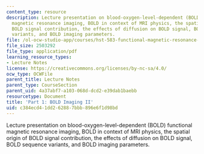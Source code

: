```yaml
---
content_type: resource
description: Lecture presentation on blood-oxygen-level-dependent (BOLD) functional
  magnetic resonance imaging, BOLD in context of MRI physics, the spatial origin of
  BOLD signal contribution, the effects of diffusion on BOLD signal, BOLD sequence
  variants, and BOLD imaging parameters.
file: /ol-ocw-studio-app/courses/hst-583-functional-magnetic-resonance-imaging-data-acquisition-and-analysis-fall-2008/c384ecd41dd262887bbb896e6f1d98bd_1022_bol_physl4.pdf
file_size: 2503292
file_type: application/pdf
learning_resource_types:
- Lecture Notes
license: https://creativecommons.org/licenses/by-nc-sa/4.0/
ocw_type: OCWFile
parent_title: Lecture Notes
parent_type: CourseSection
parent_uid: 4a37abf7-a103-068d-dcd2-e39dab1baebb
resourcetype: Document
title: 'Part 1: BOLD Imaging II'
uid: c384ecd4-1dd2-6288-7bbb-896e6f1d98bd
---
```

Lecture presentation on blood-oxygen-level-dependent (BOLD) functional magnetic resonance imaging, BOLD in context of MRI physics, the spatial origin of BOLD signal contribution, the effects of diffusion on BOLD signal, BOLD sequence variants, and BOLD imaging parameters.